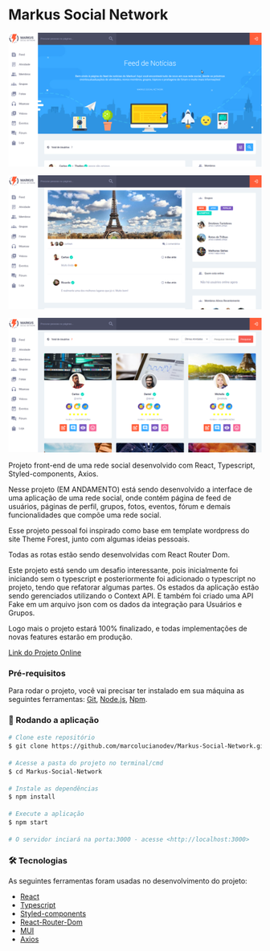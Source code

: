 # Markus Social Network

[![Preview Image](https://github.com/marcolucianodev/markus-social-network/blob/master/public/markus-img01.png)](https://markus-social-network.netlify.app/)

[![Preview Image](https://github.com/marcolucianodev/markus-social-network/blob/master/public/markus-img02.png)](https://markus-social-network.netlify.app/)

[![Preview Image](https://github.com/marcolucianodev/markus-social-network/blob/master/public/markus-img03.png)](https://markus-social-network.netlify.app/)

Projeto front-end de uma rede social desenvolvido com React, Typescript, Styled-components, Axios.

Nesse projeto (EM ANDAMENTO) está sendo desenvolvido a interface de uma aplicação de uma rede social, onde contém página de feed de usuários, páginas de perfil, grupos, fotos, eventos, fórum e demais funcionalidades que compõe uma rede social.

Esse projeto pessoal foi inspirado como base em template wordpress do site Theme Forest, junto com algumas ideias pessoais.

Todas as rotas estão sendo desenvolvidas com React Router Dom.

Este projeto está sendo um desafio interessante, pois inicialmente foi iniciando sem o typescript e posteriormente foi adicionado o typescript no projeto, tendo que refatorar algumas partes. Os estados da aplicação estão sendo gerenciados utilizando o Context API. E também foi criado uma API Fake em um arquivo json com os dados da integração para Usuários e Grupos.

Logo mais o projeto estará 100% finalizado, e todas implementações de novas features estarão em produção.

[Link do Projeto Online](https://markus-social-network.netlify.app/)

### Pré-requisitos

Para rodar o projeto, você vai precisar ter instalado em sua máquina as seguintes ferramentas:
[Git](https://git-scm.com), [Node.js](https://nodejs.org/en/), [Npm](https://www.npmjs.com/). 

### 🎲 Rodando a aplicação

```bash
# Clone este repositório
$ git clone https://github.com/marcolucianodev/Markus-Social-Network.git

# Acesse a pasta do projeto no terminal/cmd
$ cd Markus-Social-Network

# Instale as dependências
$ npm install

# Execute a aplicação
$ npm start

# O servidor inciará na porta:3000 - acesse <http://localhost:3000>
```

### 🛠 Tecnologias

As seguintes ferramentas foram usadas no desenvolvimento do projeto:

- [React](https://pt-br.reactjs.org/)
- [Typescript](https://www.typescriptlang.org/)
- [Styled-components](https://styled-components.com/)
- [React-Router-Dom](https://v5.reactrouter.com/web/guides/quick-start)
- [MUI](https://mui.com/material-ui/material-icons/)
- [Axios](https://axios-http.com/docs/intro)